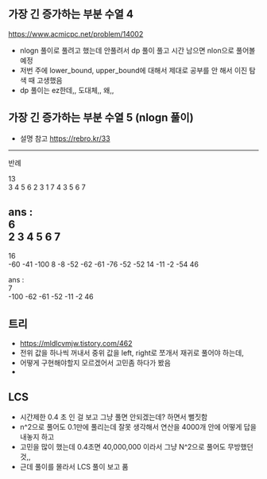 ## 가장 긴 증가하는 부분 수열 4 
https://www.acmicpc.net/problem/14002

- nlogn 풀이로 풀려고 했는데 안풀려서 dp 풀이 풀고 시간 남으면 nlon으로 풀어볼 예정
- 저번 주에 lower_bound, upper_bound에 대해서 제대로 공부를 안 해서 이진 탐색 때 고생했음
- dp 풀이는 ez한데,, 도대체,, 왜,,

## 가장 긴 증가하는 부분 수열 5 (nlogn 풀이)
- 설명 참고 https://rebro.kr/33

---
반례

13 \
3 4 5 6 2 3 1 7 4 3 5 6 7

ans : \
6 \
2 3 4 5 6 7
---
16 \
-60 -41 -100 8 -8 -52 -62 -61 -76 -52 -52 14 -11 -2 -54 46

ans : \
7 \
-100 -62 -61 -52 -11 -2 46


## 트리

- https://mldlcvmjw.tistory.com/462
- 전위 값을 하나씩 꺼내서 중위 값을 left, right로 쪼개서 재귀로 풀어야 하는데, 
- 어떻게 구현해야할지 모르겠어서 고민좀 하다가 봤음
- 

## LCS
- 시간제한 0.4 초 인 걸 보고 그냥 풀면 안되겠는데? 하면서 뻘짓함
- n^2으로 풀어도 0.1만에 풀리는데 잘못 생각해서 연산을 4000개 안에 어떻게 답을 내놓지 하고
- 고민을 많이 했는데 0.4초면 40,000,000 이라서 그냥 N^2으로 풀어도 무방했던 것,,
- 근데 풀이를 몰라서 LCS 풀이 보고 품
